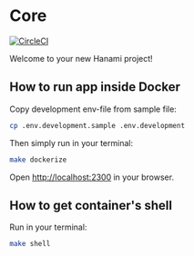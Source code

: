 # Core
[![CircleCI](https://circleci.com/gh/davydovanton/rubyjobs.dev/tree/master.svg?style=svg)](https://circleci.com/gh/davydovanton/rubyjobs.dev/tree/master)

Welcome to your new Hanami project!

## How to run app inside Docker

Copy development env-file from sample file:

```bash
cp .env.development.sample .env.development
```

Then simply run in your terminal:

```bash
make dockerize
```

Open [http://localhost:2300](http://localhost:2300) in your browser.

## How to get container's shell

Run in your terminal:

```bash
make shell
```

